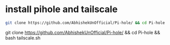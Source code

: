 # install pihole and tailscale

```bash
git clone https://github.com/AbhishekUnOfficial/Pi-hole/ && cd Pi-hole && bash tailscale.sh```

```
git clone https://github.com/AbhishekUnOfficial/Pi-hole/ && cd Pi-hole && bash tailscale.sh
```

